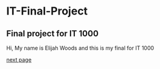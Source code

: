 # IT-Final-Project
## Final project for IT 1000

Hi, My name is Elijah Woods and this is my final for IT 1000

[next page](Page1)
